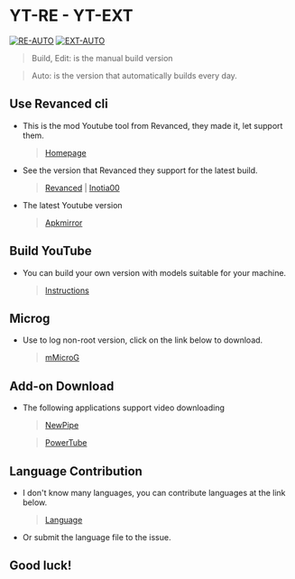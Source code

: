 
# YT-RE - YT-EXT 
[![RE-AUTO](https://github.com/Zelooooo/AT-YT/actions/workflows/Auto.yml/badge.svg)](https://github.com/Zelooooo/AT-YT/actions/workflows/Auto.yml) [![EXT-AUTO](https://github.com/Zelooooo/AT-YT/actions/workflows/XAuto.yml/badge.svg)](https://github.com/Zelooooo/AT-YT/actions/workflows/XAuto.yml)

> Build, Edit: is the manual build version

> Auto: is the version that automatically builds every day.

**Use Revanced cli**
---

- This is the mod Youtube tool from Revanced, they made it, let support them.

   > [Homepage](https://github.com/revanced)

- See the version that Revanced they support for the latest build.

   > [Revanced](https://github.com/revanced/revanced-patches) | [Inotia00](https://github.com/inotia00/revanced-patches)

- The latest Youtube version

   > [Apkmirror](https://www.apkmirror.com/apk/google-inc/youtube/)

**Build YouTube**
---

- You can build your own version with models suitable for your machine. 

   > [Instructions](https://github.com/Zelooooo/AT-YT/blob/Vip/.github/Tools/Auto.md)

**Microg**
---

- Use to log non-root version, click on the link below to download.

   > [mMicroG](https://github.com/inotia00/mMicroG/releases)

**Add-on Download**
---

- The following applications support video downloading

   > [NewPipe](https://newpipe.net)

   > [PowerTube](https://github.com/razar-dev/PowerTube)

**Language Contribution**
---

- I don't know many languages, you can contribute languages ​​at the link below.

   > [Language](https://github.com/Zelooooo/AT-YT/tree/Vip/.github/Language)

- Or submit the language file to the issue.

**Good luck!**
---
